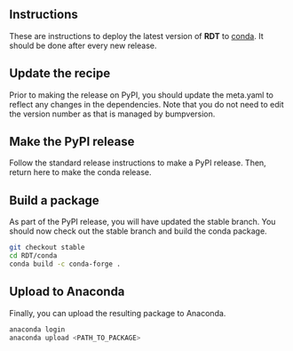## Instructions

These are instructions to deploy the latest version of **RDT** to [conda](https://docs.conda.io/en/latest/).
It should be done after every new release.

## Update the recipe
Prior to making the release on PyPI, you should update the meta.yaml to reflect any changes in the dependencies.
Note that you do not need to edit the version number as that is managed by bumpversion.

## Make the PyPI release
Follow the standard release instructions to make a PyPI release. Then, return here to make the conda release.

## Build a package
As part of the PyPI release, you will have updated the stable branch. You should now check out the stable 
branch and build the conda package.

```bash
git checkout stable
cd RDT/conda
conda build -c conda-forge .
```

## Upload to Anaconda
Finally, you can upload the resulting package to Anaconda.

```bash
anaconda login
anaconda upload <PATH_TO_PACKAGE>
```